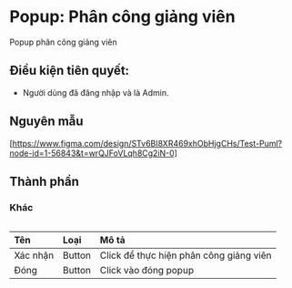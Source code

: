 # Popup: Phân công giảng viên
Popup phân công giảng viên

## Điều kiện tiên quyết:

- Người dùng đã đăng nhập và là Admin.

## Nguyên mẫu
[https://www.figma.com/design/STv6BI8XR469xhObHjgCHs/Test-Puml?node-id=1-56843&t=wrQJFoVLqh8Cg2iN-0]

## Thành phần

### Khác

<div style="overflow-x:auto">

| Tên      | Loại   | Mô tả                                  |
| :------- | :----- | :------------------------------------- |
| Xác nhận | Button | Click để thực hiện phân công giảng viên |
| Đóng     | Button | Click vào đóng popup                   |

</div>

